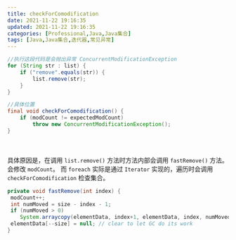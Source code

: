 ```yaml
---
title: checkForComodification
date: 2021-11-22 19:16:35
updated: 2021-11-22 19:16:35
categories: [Professional,Java,Java集合]
tags: [Java,Java集合,迭代器,常见异常]
---
```


```Java
//执行这段代码是会抛出异常 ConcurrentModificationException
for (String str : list) {   
    if ("remove".equals(str)) {
        list.remove(str);
    }
}

//具体位置
final void checkForComodification() {  
 	if (modCount != expectedModCount)  
 		throw new ConcurrentModificationException();  
}
```

<!-- more -->　　

具体原因是，在调用 `list.remove()` 方法时方法内部会调用 `fastRemove()` 方法。会修改 `modCount`。
而 `foreach` 实际是通过 `Iterator` 实现的，遍历时会调用 `checkForComodification` 检查集合。

```Java
private void fastRemove(int index) {  
 modCount++;  
 int numMoved = size - index - 1;  
 if (numMoved > 0)  
 	System.arraycopy(elementData, index+1, elementData, index, numMoved);  
 elementData[--size] = null; // clear to let GC do its work  
}
```